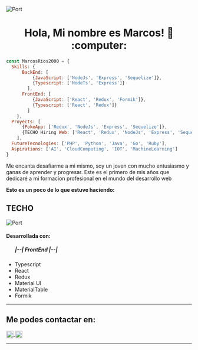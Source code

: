 ![Port](https://user-images.githubusercontent.com/58223692/95631179-9bf7af80-0a59-11eb-8120-a4a064c956b7.jpg)
<h1 align="center"> Hola, Mi nombre es Marcos! 👋 :computer: </h1>

```js
const MarcosRios2000 = {
  Skills: {
      BackEnd: [
          {JavaScript: ['NodeJs', 'Express', 'Sequelize']},
          {Typescript: ['NodeTs', 'Express']}
        ],
      FrontEnd: [
          {JavaScript: ['React', 'Redux', 'Formik']},
          {Typescript: ['React', 'Redux']}
        ]
    },
  Proyects: [
      {PokeApp: ['Redux', 'NodeJs', 'Express', 'Sequelize']},
      {TECHO Hiring Web: ['React', 'Redux', 'NodeJs', 'Express', 'Sequelize', 'Typescript']}
    ],
  FutureTecnologies: ['PHP', 'Python', 'Java', 'Go', 'Ruby'],
  Aspirations: ['AI', 'CloudComputing', 'IOT', 'MachineLearning']
}
```
<div>
  <p>
    Me encanta desafiarme a mi mismo, soy un joven con mucho entusiasmo y ganas de aprender y progresar.
    Este es el primero de mis años que dedicaré a mi formacion profesional en el mundo del desarrollo web
  </p>
  <strong> Esto es un poco de lo que estuve haciendo: </strong>
</div>


<h2> TECHO </h2>

![Port](https://upload.wikimedia.org/wikipedia/commons/e/e6/Logo_de_la_Organizaci%C3%B3n_TECHO.jpg)


<h4> Desarrollada con: </h4>
<ul>
  <h5>|--| FrontEnd |--|</h5>
    <li>Typescript</li>
    <li>React</li>
    <li>Redux</li>
    <li>Material UI</li>
    <li>MaterialTable</li>
    <li>Formik</li>
</ul>

<hr/>

<h2> Me podes contactar en: </h2>

<p>
    <a href="https://www.linkedin.com/in/marcos--rios/">
      <img align="center" src="https://cdn.jsdelivr.net/npm/simple-icons@3.0.1/icons/linkedin.svg" height="20" width="20" />
    </a>
    <a href="https://github.com/MarcosRios2000">
      <img align="center" src="https://cdn.jsdelivr.net/npm/simple-icons@3.0.1/icons/github.svg" height="20" width="20" />
    </a>
<p/>

<hr/>

